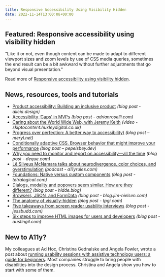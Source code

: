 ```yaml
---
title: Responsive Accessibility Using Visibility Hidden
date: 2022-11-14T13:00:08+00:00
---
```


## Featured: Responsive accessibility using visibility hidden

"Like it or not, even though content can be made to adapt to different viewport sizes and zoom levels by use of CSS media queries, sometimes the end result can be a bit awkward without further adjustments that go beyond visual presentation."

Read more of [Responsive accessibility using visibility hidden](https://www.scottohara.me//blog/2022/11/07/responsive-accessibility.html).

## News, resources, tools and tutorials

- [Product accessibility: Building an inclusive product](https://www.alicia.design/post/product-accessibility-building-an-inclusive-product) *(blog post - alicia.design)*
- [Accessibility ‘Gaps’ in MVPs](https://adrianroselli.com/2022/11/accessibility-gaps-in-mvps.html) *(blog post - adrianroselli.com)*
- [Caring about the World Wide Web, with Jeremy Keith](https://skiptocontent.huxleydigital.co.uk/video/caring-about-the-world-wide-web-with-jeremy-keith/) *(video - skiptocontent.huxleydigital.co.uk)*
- [Progress over perfection: A better way to accessibility)](https://meryl.net/accessibility-progress-over-perfection/) *(blog post – meryl.net)*
- [Conditionally adaptive CSS. Browser behavior that might improve your performance](https://pepelsbey.dev/articles/conditionally-adaptive/) *(blog post – pepelsbey.dev)*
- [Why you need to monitor and report on accessibility—all the time](https://www.deque.com/blog/why-you-need-to-monitor-and-report-on-accessibility-all-the-time/) *(blog post - deque.com)*
- [Lē Silveus McNamara talks about neurodivergence, color choices, and overstimulation](https://a11yrules.com/podcast/le-silveus-mcnamara-talks-about-neurodivergence-color-choices-and-overstimulation/) *(podcast - a11yrules.com)*
- [Foundations: Native versus custom components](https://tetralogical.com/blog/2022/11/08/foundations-native-versus-custom-components/) *(blog post - tetralogical.com)*
- [Dialogs, modality and popovers seem similar. How are they different?](https://hidde.blog/dialog-modal-popover-differences/) *(blog post - hidde.blog)*
- [Browsers, JSON, and FormData](https://blog.jim-nielsen.com/2022/browsers-json-formdata/) *(blog post - blog.jim-nielsen.com)*
- [The anatomy of visually-hidden](https://www.tpgi.com/the-anatomy-of-visually-hidden/) *(blog post - tpgi.com)*
- [Five takeaways from screen reader usability interviews](https://jessbudd.com/blog/screen-reader-usability-testing-observations/) *(blog post - jessbudd.com)*
- [Six steps to improve HTML images for users and developers](https://austingil.com/better-html-images/) *(blog post - austingil.com)*

## New to A11y?

My colleagues at Ad Hoc, Christina Gednalske and Angela Fowler, wrote a post about [running usability sessions with assistive technology users: a guide for beginners](https://adhoc.team/2022/11/02/usability-sessions-with-assistive-technology/). Most companies struggle to bring people with disabilities into the design process. Christina and Angela show you how to start with some of them.
